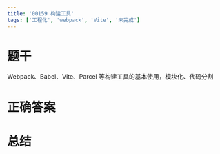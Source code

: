```yaml
---
title: '00159 构建工具'
tags: ['工程化', 'webpack', 'Vite', '未完成']
---
```


# 题干

Webpack、Babel、Vite、Parcel 等构建工具的基本使用，模块化、代码分割

# 正确答案



# 总结



<script>
  function func() {

  }
  
</script>
